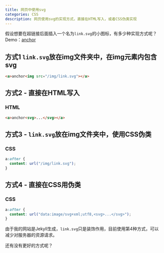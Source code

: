 ```yaml
---
title: 网页中使用svg
categories: CSS
description: 网页使用svg的实现方式，直接在HTML写入，或者CSS伪类实现
---
```


假设想要在超链接后面插入一个名为`link.svg`的小图标，有多少种实现方式呢？Demo：[anchor](#)

## 方式1 `link.svg`放在img文件夹中，在img元素内包含svg

```html
<a>anchor<img src="/img/link.svg"></a>
```

## 方式2 - 直接在HTML写入

### HTML

```html
<a>anchor<svg>...</svg></a>
```

## 方式3 - `link.svg`放在img文件夹中，使用CSS伪类

### CSS

```css
a:after {
  content: url("/img/link.svg");
}
```

<!-- more -->

## 方式4 - 直接在CSS用伪类

### CSS

```css
a:after {
  content: url("data:image/svg+xml;utf8,<svg>...</svg>");
}
```


由于我的网站是Jekyll生成，`link.svg`只是装饰作用，目前使用第4种方式，可以减少对服务器的资源请求。

还有没有更好的方式呢？